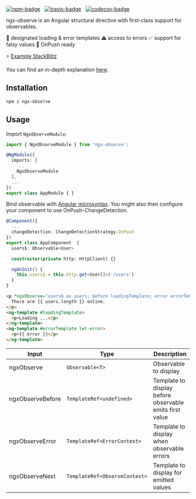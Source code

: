 [![npm-badge](https://img.shields.io/npm/v/ngx-observe.svg?style=flat-square)](https://www.npmjs.com/package/ngx-observe)
&nbsp;
[![travis-badge](https://img.shields.io/travis/nilsmehlhorn/ngx-observe/master.svg?style=flat-square)](https://travis-ci.org/nilsmehlhorn/ngx-observe)
&nbsp;
[![codecov-badge](https://codecov.io/gh/nilsmehlhorn/ngx-observe/branch/master/graph/badge.svg)](https://codecov.io/gh/nilsmehlhorn/ngx-observe)

ngx-observe is an Angular structural directive with first-class support for observables.

🧩 designated loading & error templates
⚠️ access to errors
✅ support for falsy values
🚀 OnPush ready

⚡ [Example StackBlitz](https://stackblitz.com/github/nilsmehlhorn/ngx-observe-example)

You can find an in-depth explanation [here](https://nils-mehlhorn.de/posts/angular-observable-directive/).

## Installation

```bash
npm i ngx-observe
```

## Usage

Import `NgxObserveModule`:
```typescript
import { NgxObserveModule } from 'ngx-observe';

@NgModule({
  imports: [
    ...
    NgxObserveModule 
  ],
  ...
})
export class AppModule { }
```

Bind observable with [Angular microsyntax](https://angular.io/guide/structural-directives#microsyntax). You might also then configure your component to use OnPush-ChangeDetection.
```typescript
@Component({
  ...
  changeDetection: ChangeDetectionStrategy.OnPush
})
export class AppComponent  {
  users$: Observable<User>

  constructor(private http: HttpClient) {}

  ngOnInit() {
    this.users$ = this.http.get<User[]>('/users')
  }
}
```
```html
<p *ngxObserve="users$ as users; before loadingTemplate; error errorTemplate">
  There are {{ users.length }} online.
</p>
<ng-template #loadingTemplate>
  <p>Loading ...</p>
</ng-template>
<ng-template #errorTemplate let-error>
  <p>{{ error }}</p>
</ng-template>
```
| Input | Type | Description
| ---   | ---         | --- |
| ngxObserve | `Observable<T>` | Observable to display |
| ngxObserveBefore | `TemplateRef<undefined>` | Template to display before observable emits first value |
| ngxObserveError | `TemplateRef<ErrorContext>` | Template to display when observable errors |
| ngxObserveNext | `TemplateRef<ObserveContext>` | Template to display for emitted values |
